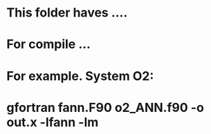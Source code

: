 # This folder haves  ....
# For compile ...
# For example. System O2:
# gfortran fann.F90 o2_ANN.f90 -o out.x -lfann -lm
